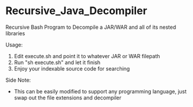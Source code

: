 # Recursive_Java_Decompiler
Recursive Bash Program to Decompile a JAR/WAR and all of its nested libraries

Usage:
1. Edit execute.sh and point it to whatever JAR or WAR filepath
2. Run "sh execute.sh" and let it finish
3. Enjoy your indexable source code for searching

Side Note:
- This can be easily modified to support any programming language, just swap out the file extensions and decompiler

